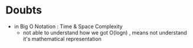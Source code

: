 # Doubts 

- in Big O Notation : Time & Space Complexity
    - not able to understand how we got O(logn) , means not understand it's mathematical representation


